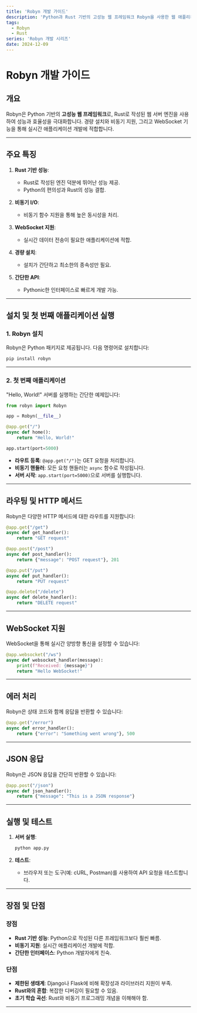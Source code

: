 ```yaml
---
title: 'Robyn 개발 가이드'
description: 'Python과 Rust 기반의 고성능 웹 프레임워크 Robyn을 사용한 웹 애플리케이션 개발 가이드'
tags:
  - Robyn
  - Rust
series: 'Robyn 개발 시리즈'
date: 2024-12-09
---
```


# Robyn 개발 가이드

## 개요

Robyn은 Python 기반의 **고성능 웹 프레임워크**로, Rust로 작성된 웹 서버 엔진을 사용하여 성능과 효율성을 극대화합니다. 경량 설치와 비동기 지원, 그리고 WebSocket 기능을 통해 실시간 애플리케이션 개발에 적합합니다.

---

## 주요 특징

1. **Rust 기반 성능**:
   - Rust로 작성된 엔진 덕분에 뛰어난 성능 제공.
   - Python의 편의성과 Rust의 성능 결합.

2. **비동기 I/O**:
   - 비동기 함수 지원을 통해 높은 동시성을 처리.

3. **WebSocket 지원**:
   - 실시간 데이터 전송이 필요한 애플리케이션에 적합.

4. **경량 설치**:
   - 설치가 간단하고 최소한의 종속성만 필요.

5. **간단한 API**:
   - Pythonic한 인터페이스로 빠르게 개발 가능.

---

## 설치 및 첫 번째 애플리케이션 실행

### 1. Robyn 설치

Robyn은 Python 패키지로 제공됩니다. 다음 명령어로 설치합니다:

```bash
pip install robyn
```

---

### 2. 첫 번째 애플리케이션

"Hello, World!" 서버를 실행하는 간단한 예제입니다:

```python
from robyn import Robyn

app = Robyn(__file__)

@app.get("/")
async def home():
    return "Hello, World!"

app.start(port=5000)
```

- **라우트 등록**: `@app.get("/")`는 GET 요청을 처리합니다.
- **비동기 핸들러**: 모든 요청 핸들러는 `async` 함수로 작성됩니다.
- **서버 시작**: `app.start(port=5000)`으로 서버를 실행합니다.

---

## 라우팅 및 HTTP 메서드

Robyn은 다양한 HTTP 메서드에 대한 라우트를 지원합니다:

```python
@app.get("/get")
async def get_handler():
    return "GET request"

@app.post("/post")
async def post_handler():
    return {"message": "POST request"}, 201

@app.put("/put")
async def put_handler():
    return "PUT request"

@app.delete("/delete")
async def delete_handler():
    return "DELETE request"
```

---

## WebSocket 지원

WebSocket을 통해 실시간 양방향 통신을 설정할 수 있습니다:

```python
@app.websocket("/ws")
async def websocket_handler(message):
    print(f"Received: {message}")
    return "Hello WebSocket!"
```

---

## 에러 처리

Robyn은 상태 코드와 함께 응답을 반환할 수 있습니다:

```python
@app.get("/error")
async def error_handler():
    return {"error": "Something went wrong"}, 500
```

---

## JSON 응답

Robyn은 JSON 응답을 간단히 반환할 수 있습니다:

```python
@app.post("/json")
async def json_handler():
    return {"message": "This is a JSON response"}
```

---

## 실행 및 테스트

1. **서버 실행**:

   ```bash
   python app.py
   ```

2. **테스트**:
   - 브라우저 또는 도구(예: cURL, Postman)를 사용하여 API 요청을 테스트합니다.

---

## 장점 및 단점

### 장점

- **Rust 기반 성능**: Python으로 작성된 다른 프레임워크보다 훨씬 빠름.
- **비동기 지원**: 실시간 애플리케이션 개발에 적합.
- **간단한 인터페이스**: Python 개발자에게 친숙.

### 단점

- **제한된 생태계**: Django나 Flask에 비해 확장성과 라이브러리 지원이 부족.
- **Rust와의 혼합**: 복잡한 디버깅이 필요할 수 있음.
- **초기 학습 곡선**: Rust와 비동기 프로그래밍 개념을 이해해야 함.

---

